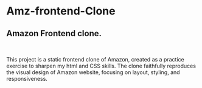 # Amz-frontend-Clone
<h2> Amazon Frontend clone. </h2>
<br>
<p>
  This project is a static frontend clone of Amazon, created as a practice exercise to sharpen my html and CSS skills. The clone faithfully reproduces the visual design of Amazon website, focusing on layout, styling, and responsiveness.</p>
